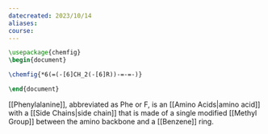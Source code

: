 ```yaml
---
datecreated: 2023/10/14
aliases: 
course:
---
```

```tikz
\usepackage{chemfig}
\begin{document}

\chemfig{*6(=(-[6]CH_2(-[6]R))-=-=-)}

\end{document}
```


[[Phenylalanine]], abbreviated as Phe or F, is an [[Amino Acids|amino acid]] with a [[Side Chains|side chain]] that is made of a single modified [[Methyl Group]] between the amino backbone and a [[Benzene]] ring.
